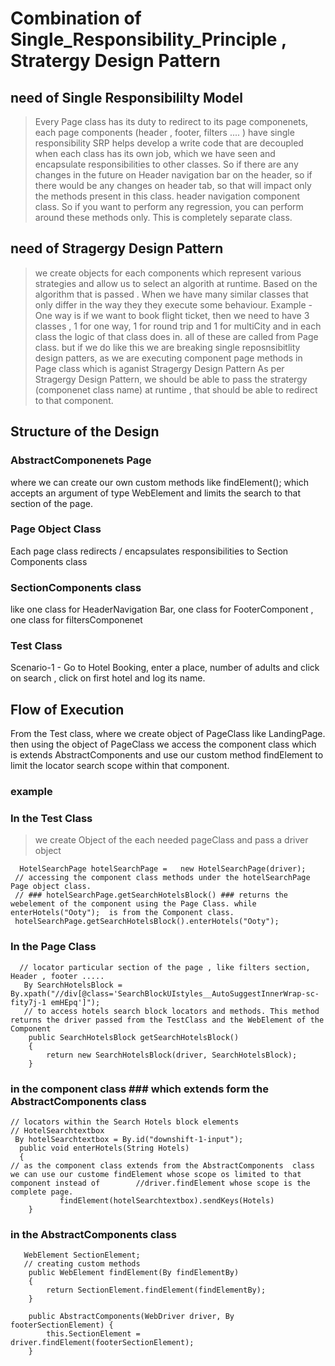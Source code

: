 # Combination of Single_Responsibility_Principle , Stratergy Design Pattern 
## need of Single Responsibililty Model 
> Every Page class has its duty to redirect to its page componenets, each page components (header , footer, filters .... ) have single responsibility
> SRP helps develop a write code that are decoupled when each class has its own job, which we have seen and encapsulate responsibilities to other classes.
> So if there are any changes in the future on Header navigation bar on the header, 
> so if there would be any changes on header tab, so that will impact only the methods present in this class.
> header navigation component class. So if you want to perform any regression, you can perform around these methods only. This is completely separate class.
## need of Stragergy Design Pattern
>we create objects for each components which represent various strategies and allow us to select an algorith at runtime. Based on the algorithm that is passed . When we have many similar classes that only differ in the way they they execute some behaviour. 
> Example - One way is if we want to book flight ticket, then we need to have 3 classes , 1 for one way, 1 for round trip and 1 for multiCity and in each class the logic of that class does in. all of these are called from Page class. but if we do like this we are breaking single reposnsibitlity design patters, as we are executing component page methods in Page class which is aganist Stragergy Design Pattern
> As per Stragergy Design Pattern, we should be able to pass the stratergy (componenet class name) at runtime , that should be able to redirect to that component.
## Structure of the Design
### AbstractComponenets Page 
where we can create our own custom methods like findElement(); which accepts an argument of type WebElement and limits the search to that section of the page. 
### Page Object Class
Each page class redirects / encapsulates responsibilities to Section Components class
### SectionComponents class 
like one class for HeaderNavigation Bar, one class for FooterComponent , one class for filtersComponenet
### Test Class
Scenario-1 - Go to Hotel Booking, enter a place, number of adults and click on search , click on first hotel and log its name.
## Flow of Execution
From the Test class, where we create object of PageClass like LandingPage. 
then using the object of PageClass we access the component class which is extends AbstractComponents and use our custom method findElement to limit the locator search scope within that component.
### example
### In the Test Class ### 
 > we create Object of the each needed pageClass and pass a driver object 
```
  HotelSearchPage hotelSearchPage =	  new HotelSearchPage(driver); 
 // accessing the component class methods under the hotelSearchPage Page object class. 
 // ### hotelSearchPage.getSearchHotelsBlock() ### returns the webelement of the component using the Page Class. while enterHotels("Ooty");  is from the Component class. 
 hotelSearchPage.getSearchHotelsBlock().enterHotels("Ooty");
```
 ### In the Page Class ###
 ```
   // locator particular section of the page , like filters section, Header , footer .....
	By SearchHotelsBlock = By.xpath("//div[@class='SearchBlockUIstyles__AutoSuggestInnerWrap-sc-fity7j-1 emHEpq']");
  	// to access hotels search block locators and methods. This method returns the driver passed from the TestClass and the WebElement of the Component
	 public SearchHotelsBlock getSearchHotelsBlock()
	 {
		 return new SearchHotelsBlock(driver, SearchHotelsBlock);
	 }
```

### in the component class ### which extends form the AbstractComponents class
 ```
// locators within the Search Hotels block elements
// HotelSearchtextbox
  By hotelSearchtextbox = By.id("downshift-1-input");
   public void enterHotels(String Hotels)
   {
// as the component class extends from the AbstractComponents  class we can use our custome findElement whose scope os limited to that component instead of        //driver.findElement whose scope is the complete page.
			findElement(hotelSearchtextbox).sendKeys(Hotels)
     }
```
### in the  AbstractComponents class ###
```
   WebElement SectionElement;
   // creating custom methods
	public WebElement findElement(By findElementBy) 
	{	
		return SectionElement.findElement(findElementBy);
	}
	
	public AbstractComponents(WebDriver driver, By footerSectionElement) {
		this.SectionElement = driver.findElement(footerSectionElement);
	}
	
```
		




